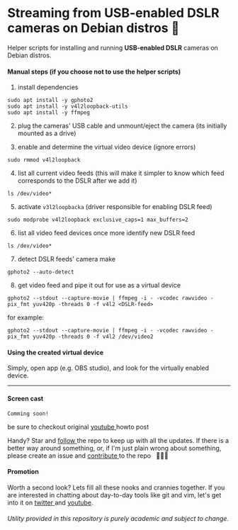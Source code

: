 # Streaming from USB-enabled DSLR cameras on Debian distros  📸

Helper scripts for installing and running **USB-enabled DSLR** cameras on Debian
distros.

#### Manual steps (if you choose not to use the helper scripts)

1. install dependencies
```
sudo apt install -y gphoto2
sudo apt install -y v4l2loopback-utils
sudo apt install -y ffmpeg
```

2. plug the cameras' USB cable and unmount/eject the camera
(its initially mounted as a drive)

3. enable and determine the virtual video device (ignore errors)
```
sudo rmmod v4l2loopback
```

4. list all current video feeds (this will make it simpler to know which feed corresponds to the DSLR after we add it)
```
ls /dev/video*
```

5. activate `v3l2loopbacka`  (driver responsible for  enabling DSLR feed)
```
sudo modprobe v4l2loopback exclusive_caps=1 max_buffers=2
```


6. list all video feed devices once more identify new DSLR feed
```
ls /dev/video*

```

7. detect DSLR feeds' camera make
```
gphoto2 --auto-detect
```

8. get video feed and pipe it out for use as a virtual device
```
gphoto2 --stdout --capture-movie | ffmpeg -i - -vcodec rawvideo -pix_fmt yuv420p -threads 0 -f v4l2 <DSLR-feed>
```
for example:
```
gphoto2 --stdout --capture-movie | ffmpeg -i - -vcodec rawvideo -pix_fmt yuv420p -threads 0 -f v4l2 /dev/video2
```

#### Using the created virtual device

Simply, open app (e.g. OBS studio), and look for the virtually enabled device.

* * *

#### Screen cast

`Comming soon!`

be sure to checkout original [ youtube ](https://www.youtube.com/watch?v=EqrZrKC1WA0&list=LLKgbhlPIeztpJiArOXmEvCA&index=3&t=4s) howto post

Handy? Star and [ follow ](https://github.com/edisonslightbulbs/VIM-cheatsheet/subscription)  the repo to keep up with all the updates.
If there is a better way around something, or, if I'm just plain wrong about something, please create an issue and [ contribute ](https://github.com/edisonslightbulbs/VIM-cheatsheet/fork) to the repo
   👏🍻🍻

#### Promotion

Worth a second look? Lets fill all these nooks and crannies together.
If you are interested in chatting about day-to-day tools like git and vim,
let's get into it on [ twitter ](https://twitter.com/antiqueeverett) and [ youtube](https://www.youtube.com/channel/UCKkeK-xQiIWc3jzBbUel9ww?view_as=subscriber).

###### Utility provided in this repository is purely academic and subject to change.
